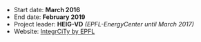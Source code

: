 * Start date: **March 2016**
* End date: **February 2019**
* Project leader: **HEIG-VD** _(EPFL-EnergyCenter until March 2017)_
* Website: [IntegrCiTy by EPFL](http://energycenter.epfl.ch/integrcity "IntegrCiTy's Homepage")
